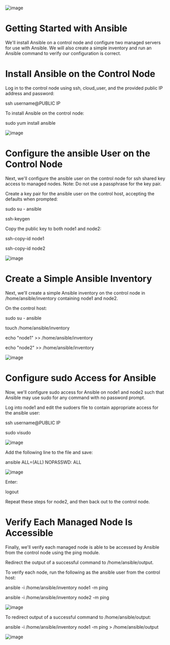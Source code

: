 ![image](https://user-images.githubusercontent.com/44756128/113488442-c87a0a80-9483-11eb-8e61-3a5541b995f9.png)

# Getting Started with Ansible
We'll install Ansible on a control node and configure two managed servers for use with Ansible. We will also create a simple inventory and run an Ansible command to verify our configuration is correct.

# Install Ansible on the Control Node
Log in to the control node using ssh, cloud_user, and the provided public IP address and password:

ssh username@PUBLIC IP

To install Ansible on the control node:

sudo yum install ansible

![image](https://user-images.githubusercontent.com/44756128/113488650-fdd32800-9484-11eb-9401-000e08dd3b80.png)


# Configure the ansible User on the Control Node
Next, we'll configure the ansible user on the control node for ssh shared key access to managed nodes.
Note: Do not use a passphrase for the key pair.

Create a key pair for the ansible user on the control host, accepting the defaults when prompted:

sudo su - ansible

ssh-keygen

Copy the public key to both node1 and node2:

ssh-copy-id node1

ssh-copy-id node2

![image](https://user-images.githubusercontent.com/44756128/113488701-4ee31c00-9485-11eb-9c8d-ed9886664f69.png)

# Create a Simple Ansible Inventory
Next, we'll create a simple Ansible inventory on the control node in /home/ansible/inventory containing node1 and node2.

On the control host:

sudo su - ansible

touch /home/ansible/inventory

echo "node1" >> /home/ansible/inventory

echo "node2" >> /home/ansible/inventory

![image](https://user-images.githubusercontent.com/44756128/113488765-a5505a80-9485-11eb-8557-168f5821a7db.png)

# Configure sudo Access for Ansible
Now, we'll configure sudo access for Ansible on node1 and node2 such that Ansible may use sudo for any command with no password prompt.

Log into node1 and edit the sudoers file to contain appropriate access for the ansible user:

ssh username@PUBLIC IP

sudo visudo

![image](https://user-images.githubusercontent.com/44756128/113488821-0e37d280-9486-11eb-9e8a-057e99ad3192.png)

Add the following line to the file and save:

ansible    ALL=(ALL)       NOPASSWD: ALL

![image](https://user-images.githubusercontent.com/44756128/113488812-011ae380-9486-11eb-9310-c825d7a69cb9.png)

Enter:

logout

Repeat these steps for node2, and then back out to the control node.

# Verify Each Managed Node Is Accessible
Finally, we'll verify each managed node is able to be accessed by Ansible from the control node using the ping module.

Redirect the output of a successful command to /home/ansible/output.

To verify each node, run the following as the ansible user from the control host:

ansible -i /home/ansible/inventory node1 -m ping

ansible -i /home/ansible/inventory node2 -m ping

![image](https://user-images.githubusercontent.com/44756128/113488873-6ec70f80-9486-11eb-8f49-24a7088cbd67.png)

To redirect output of a successful command to /home/ansible/output:

ansible -i /home/ansible/inventory node1 -m ping > /home/ansible/output

![image](https://user-images.githubusercontent.com/44756128/113488912-a930ac80-9486-11eb-84b7-e7b970020395.png)

